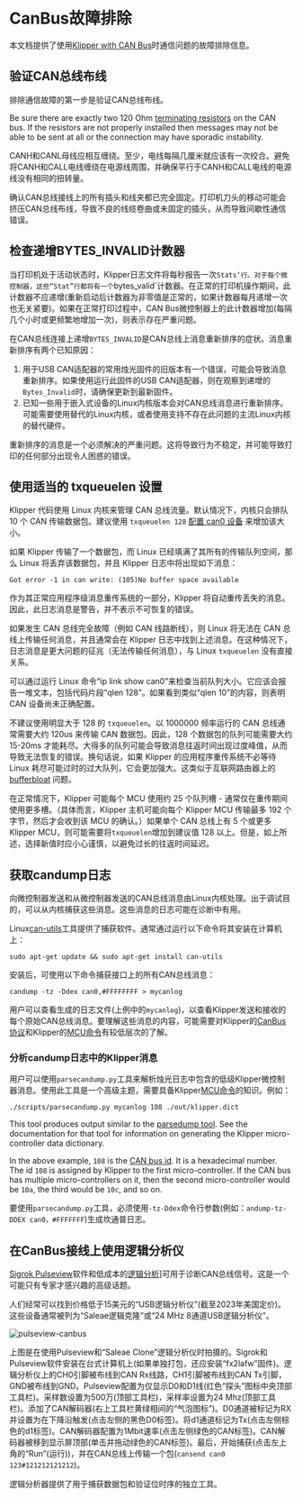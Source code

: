 # CanBus故障排除

本文档提供了使用[Klipper with CAN Bus](CANBUS.md)时通信问题的故障排除信息。

## 验证CAN总线布线

排除通信故障的第一步是验证CAN总线布线。

Be sure there are exactly two 120 Ohm [terminating
resistors](CANBUS.md#terminating-resistors) on the CAN bus. If the resistors are not properly installed then messages may not be able to be sent at all or the connection may have sporadic instability.

CANH和CANL母线应相互缠绕。至少，电线每隔几厘米就应该有一次绞合。避免将CANH和CALL电线缠绕在电源线周围，并确保平行于CANH和CALL电线的电源线没有相同的扭转量。

确认CAN总线接线上的所有插头和线夹都已完全固定。打印机刀头的移动可能会挤压CAN总线布线，导致不良的线缆卷曲或未固定的插头，从而导致间歇性通信错误。

## 检查递增BYTES_INVALID计数器

当打印机处于活动状态时，Klipper日志文件将每秒报告一次`Stats‘行。对于每个微控制器，这些“Stat”行都将有一个`bytes_valid`计数器。在正常的打印机操作期间，此计数器不应递增(重新启动后计数器为非零值是正常的，如果计数器每月递增一次也无关紧要)。如果在正常打印过程中，CAN Bus微控制器上的此计数器增加(每隔几个小时或更频繁地增加一次)，则表示存在严重问题。

在CAN总线连接上递增`BYTES_INVALID`是CAN总线上消息重新排序的症状。消息重新排序有两个已知原因：

1. 用于USB CAN适配器的常用烛光固件的旧版本有一个错误，可能会导致消息重新排序。如果使用运行此固件的USB CAN适配器，则在观察到递增的`Bytes_Invalid`时，请确保更新到最新固件。
1. 已知一些用于嵌入式设备的Linux内核版本会对CAN总线消息进行重新排序。可能需要使用替代的Linux内核，或者使用支持不存在此问题的主流Linux内核的替代硬件。

重新排序的消息是一个必须解决的严重问题。这将导致行为不稳定，并可能导致打印的任何部分出现令人困惑的错误。

## 使用适当的 txqueuelen 设置

Klipper 代码使用 Linux 内核来管理 CAN 总线流量。默认情况下，内核只会排队 10 个 CAN 传输数据包。建议使用 `txqueuelen 128` [配置 can0 设备](CANBUS.md#host-hardware) 来增加该大小。

如果 Klipper 传输了一个数据包，而 Linux 已经填满了其所有的传输队列空间，那么 Linux 将丢弃该数据包，并且 Klipper 日志中将出现如下消息：

```
Got error -1 in can write: (105)No buffer space available
```

作为其正常应用程序级消息重传系统的一部分，Klipper 将自动重传丢失的消息。因此，此日志消息是警告，并不表示不可恢复的错误。

如果发生 CAN 总线完全故障（例如 CAN 线路断线），则 Linux 将无法在 CAN 总线上传输任何消息，并且通常会在 Klipper 日志中找到上述消息。在这种情况下，日志消息是更大问题的征兆（无法传输任何消息），与 Linux `txqueuelen` 没有直接关系。

可以通过运行 Linux 命令“ip link show can0”来检查当前队列大小。它应该会报告一堆文本，包括代码片段“qlen 128”。如果看到类似“qlen 10”的内容，则表明 CAN 设备尚未正确配置。

不建议使用明显大于 128 的 `txqueuelen`。以 1000000 频率运行的 CAN 总线通常需要大约 120us 来传输 CAN 数据包。因此，128 个数据包的队列可能需要大约 15-20ms 才能耗尽。大得多的队列可能会导致消息往返时间出现过度峰值，从而导致无法恢复的错误。换句话说，如果 Klipper 的应用程序重传系统不必等待 Linux 耗尽可能过时的过大队列，它会更加强大。这类似于互联网路由器上的 [bufferbloat](https://en.wikipedia.org/wiki/Bufferbloat) 问题。

在正常情况下，Klipper 可能每个 MCU 使用约 25 个队列槽 - 通常仅在重传期间使用更多槽。（具体而言，Klipper 主机可能向每个 Klipper MCU 传输最多 192 个字节，然后才会收到该 MCU 的确认。）如果单个 CAN 总线上有 5 个或更多 Klipper MCU，则可能需要将`txqueuelen`增加到建议值 128 以上。但是，如上所述，选择新值时应小心谨慎，以避免过长的往返时间延迟。

## 获取candump日志

向微控制器发送和从微控制器发送的CAN总线消息由Linux内核处理。出于调试目的，可以从内核捕获这些消息。这些消息的日志可能在诊断中有用。

Linux[can-utils](https://github.com/linux-can/can-utils)工具提供了捕获软件。通常通过运行以下命令将其安装在计算机上：

```
sudo apt-get update && sudo apt-get install can-utils
```

安装后，可使用以下命令捕获接口上的所有CAN总线消息：

```
candump -tz -Ddex can0,#FFFFFFFF > mycanlog
```

用户可以查看生成的日志文件(上例中的`mycanlog`)，以查看Klipper发送和接收的每个原始CAN总线消息。要理解这些消息的内容，可能需要对Klipper的[CanBus协议](CanBus_Protocol.md)和Klipper的[MCU命令](mcu_Commands.md)有较低层次的了解。

### 分析candump日志中的Klipper消息

用户可以使用`parsecandump.py`工具来解析烛光日志中包含的低级Klipper微控制器消息。使用此工具是一个高级主题，需要具备Klipper[MCU命令](MCU_Commands.md)的知识。例如：

```
./scripts/parsecandump.py mycanlog 108 ./out/klipper.dict
```

This tool produces output similar to the [parsedump
tool](Debugging.md#translating-gcode-files-to-micro-controller-commands). See the documentation for that tool for information on generating the Klipper micro-controller data dictionary.

In the above example, `108` is the [CAN bus
id](CANBUS_protocol.md#micro-controller-id-assignment). It is a hexadecimal number. The id `108` is assigned by Klipper to the first micro-controller. If the CAN bus has multiple micro-controllers on it, then the second micro-controller would be `10a`, the third would be `10c`, and so on.

要使用`parsecandump.py`工具，必须使用`-tz-Ddex`命令行参数(例如：`andump-tz-DDEX can0，#FFFFFFF`)生成坎通普日志。

## 在CanBus接线上使用逻辑分析仪

[Sigrok Pulseview](https://sigrok.org/wiki/PulseView)软件和低成本的[逻辑分析](https://en.wikipedia.org/wiki/Logic_analyzer)]可用于诊断CAN总线信号。这是一个可能只有专家才感兴趣的高级话题。

人们经常可以找到价格低于15美元的“USB逻辑分析仪”(截至2023年美国定价)。这些设备通常被列为“Saleae逻辑克隆”或“24 MHz 8通道USB逻辑分析仪”。

![pulseview-canbus](img/pulseview-canbus.png)

上图是在使用Pulseview和“Saleae Clone”逻辑分析仪时拍摄的。Sigrok和Pulseview软件安装在台式计算机上(如果单独打包，还应安装“fx2lafw”固件)。逻辑分析仪上的CH0引脚被布线到CAN Rx线路，CH1引脚被布线到CAN Tx引脚，GND被布线到GND。Pulseview配置为仅显示D0和D1线(红色“探头”图标中央顶部工具栏)。采样数设置为500万(顶部工具栏)，采样率设置为24 Mhz(顶部工具栏)。添加了CAN解码器(右上工具栏黄绿相间的“气泡图标”)。D0通道被标记为RX并设置为在下降沿触发(点击左侧的黑色D0标签)。将d1通道标记为Tx(点击左侧棕色的d1标签)。CAN解码器配置为1Mbit速率(点击左侧绿色的CAN标签)。CAN解码器被移到显示屏顶部(单击并拖动绿色的CAN标签)。最后，开始捕获(点击左上角的“Run”(运行))，并在CAN总线上传输一个包(`cansend can0 123#121212121212`)。

逻辑分析器提供了用于捕获数据包和验证位时序的独立工具。
